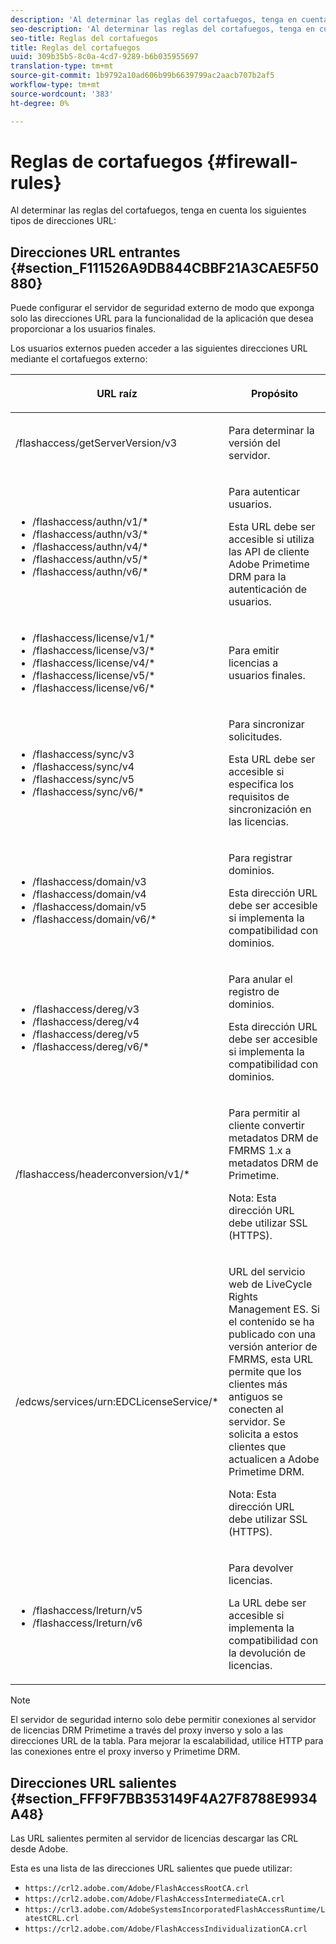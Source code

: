 ```yaml
---
description: 'Al determinar las reglas del cortafuegos, tenga en cuenta los siguientes tipos de direcciones URL '
seo-description: 'Al determinar las reglas del cortafuegos, tenga en cuenta los siguientes tipos de direcciones URL '
seo-title: Reglas del cortafuegos
title: Reglas del cortafuegos
uuid: 309b35b5-8c0a-4cd7-9289-b6b035955697
translation-type: tm+mt
source-git-commit: 1b9792a10ad606b99b6639799ac2aacb707b2af5
workflow-type: tm+mt
source-wordcount: '383'
ht-degree: 0%

---
```



# Reglas de cortafuegos {#firewall-rules}

Al determinar las reglas del cortafuegos, tenga en cuenta los siguientes tipos de direcciones URL:

## Direcciones URL entrantes {#section_F111526A9DB844CBBF21A3CAE5F50880}

Puede configurar el servidor de seguridad externo de modo que exponga solo las direcciones URL para la funcionalidad de la aplicación que desea proporcionar a los usuarios finales.

Los usuarios externos pueden acceder a las siguientes direcciones URL mediante el cortafuegos externo:

<table frame="all" colsep="1" rowsep="1" class="+ topic/table adobe-d/table " id="table_bqs_whz_n4"> 
 <thead class="- topic/thead "> 
  <tr rowsep="1" class="- topic/row "> 
   <th colname="1" class="- topic/entry entry"> <p class="- topic/p ">URL raíz </p> </th> 
   <th colname="2" class="- topic/entry entry"> <p class="- topic/p ">Propósito </p> </th> 
  </tr> 
 </thead>
 <tbody class="- topic/tbody "> 
  <tr rowsep="1" class="- topic/row "> 
   <td colname="1" class="- topic/entry "><span class="filepath"> /flashaccess/getServerVersion/v3</span> </td> 
   <td colname="2" class="- topic/entry "> <p class="- topic/p ">Para determinar la versión del servidor. </p> </td> 
  </tr> 
  <tr rowsep="1" class="- topic/row "> 
   <td colname="1" class="- topic/entry "> 
    <ul id="ul_xr4_hdn_44"> 
     <li id="li_8C68877B0FAF427490BF826FB12BE2F2"><span class="filepath"> /flashaccess/authn/v1/*</span> </li> 
     <li id="li_BF44753FF42E40BD911D04996B962188"><span class="filepath"> /flashaccess/authn/v3/*</span> </li> 
     <li id="li_9B633CDDB3844644BD8E3BFE80FD1672"><span class="filepath"> /flashaccess/authn/v4/*</span> </li> 
     <li id="li_01B2E17BF4DB456383FD6E18E9DE28F5"><span class="filepath"> /flashaccess/authn/v5/*</span> </li> 
     <li id="li_096D349CCD7945B387CB80C3E99063C7"><span class="filepath"> /flashaccess/authn/v6/*</span> </li> 
    </ul> </td> 
   <td colname="2" class="- topic/entry "> <p class="- topic/p ">Para autenticar usuarios. </p> <p>Esta URL debe ser accesible si utiliza las API de cliente Adobe Primetime DRM para la autenticación de usuarios. </p> </td> 
  </tr> 
  <tr rowsep="1" class="- topic/row "> 
   <td colname="1" class="- topic/entry "> 
    <ul id="ul_yxs_rdn_44"> 
     <li id="li_4BEB80F46E8D4D0F90F9998AB7FAAEB7"><span class="filepath"> /flashaccess/license/v1/*</span> </li> 
     <li id="li_20DDE5B03284436F9DEF794867AFBC53"><span class="filepath"> /flashaccess/license/v3/*</span> </li> 
     <li id="li_6555F8689FF945338579C58DADC2E36D"><span class="filepath"> /flashaccess/license/v4/*</span> </li> 
     <li id="li_5112283BDCF1457099056733B633FAF1"><span class="filepath"> /flashaccess/license/v5/*</span> </li> 
     <li id="li_F73A570E2C1A45E1BBF21C1468B90D3A"><span class="filepath"> /flashaccess/license/v6/*</span> </li> 
    </ul> </td> 
   <td colname="2" class="- topic/entry "> <p class="- topic/p ">Para emitir licencias a usuarios finales. </p> </td> 
  </tr> 
  <tr rowsep="1" class="- topic/row "> 
   <td colname="1" class="- topic/entry "> 
    <ul id="ul_ibl_5dn_44"> 
     <li id="li_3B984F500F6848EDBBA5ADC570417E34"><span class="filepath"> /flashaccess/sync/v3</span> </li> 
     <li id="li_3204CF10D68C4FDB97E369BD63FA3C2B"><span class="filepath"> /flashaccess/sync/v4</span> </li> 
     <li id="li_2222D27F73D0421396A4F0E18140B3F9"><span class="filepath"> /flashaccess/sync/v5</span> </li> 
     <li id="li_18020B7CE36B4C209F65FF01A00B6737"><span class="filepath"> /flashaccess/sync/v6/*</span> </li> 
    </ul> </td> 
   <td colname="2" class="- topic/entry "> <p class="- topic/p ">Para sincronizar solicitudes. </p> <p>Esta URL debe ser accesible si especifica los requisitos de sincronización en las licencias. </p> </td> 
  </tr> 
  <tr rowsep="1" class="- topic/row "> 
   <td colname="1" class="- topic/entry "> 
    <ul id="ul_plq_ydn_44"> 
     <li id="li_61F51463E2BF4ABCA4F209754D8A8052"><span class="filepath"> /flashaccess/domain/v3</span> </li> 
     <li id="li_898E849D7EA24045978D35C336AEEAFE"><span class="filepath"> /flashaccess/domain/v4</span> </li> 
     <li id="li_CF7590FDAF694EDF9685434BE8EE10CA"><span class="filepath"> /flashaccess/domain/v5</span> </li> 
     <li id="li_CA73424FDFAA4BD8BBE2C1AD165D2C31"><span class="filepath"> /flashaccess/domain/v6/*</span> </li> 
    </ul> </td> 
   <td colname="2" class="- topic/entry "> <p class="- topic/p ">Para registrar dominios. </p> <p>Esta dirección URL debe ser accesible si implementa la compatibilidad con dominios. </p> </td> 
  </tr> 
  <tr rowsep="1" class="- topic/row "> 
   <td colname="1" class="- topic/entry "> 
    <ul id="ul_btm_c2n_44"> 
     <li id="li_8A0DC38312CB4D3DBD313B3DE089D39E"><span class="filepath"> /flashaccess/dereg/v3</span> </li> 
     <li id="li_5BA24F70381F465F832FF28925B622C1"><span class="filepath"> /flashaccess/dereg/v4</span> </li> 
     <li id="li_C761F14F3C97479CBA5C255739E01A28"><span class="filepath"> /flashaccess/dereg/v5</span> </li> 
     <li id="li_23A8AABE7499488EB61B7ED27CC65098"><span class="filepath"> /flashaccess/dereg/v6/*</span> </li> 
    </ul> </td> 
   <td colname="2" class="- topic/entry "> <p class="- topic/p ">Para anular el registro de dominios. </p> <p>Esta dirección URL debe ser accesible si implementa la compatibilidad con dominios. </p> </td> 
  </tr> 
  <tr rowsep="1" class="- topic/row "> 
   <td colname="1" class="- topic/entry "><span class="filepath"> /flashaccess/headerconversion/v1/*</span> </td> 
   <td colname="2" class="- topic/entry "> <p class="- topic/p ">Para permitir al cliente convertir metadatos DRM de FMRMS 1.x a metadatos DRM de Primetime. </p> <p>Nota:  Esta dirección URL debe utilizar SSL (HTTPS). </p> </td> 
  </tr> 
  <tr rowsep="0" class="- topic/row "> 
   <td colname="1" class="- topic/entry "><span class="filepath"> /edcws/services/urn:EDCLicenseService/*</span> </td> 
   <td colname="2" class="- topic/entry "> <p class="- topic/p ">URL del servicio web de LiveCycle Rights Management ES. Si el contenido se ha publicado con una versión anterior de FMRMS, esta URL permite que los clientes más antiguos se conecten al servidor. Se solicita a estos clientes que actualicen a Adobe Primetime DRM. </p> <p class="- topic/p ">Nota: Esta dirección URL debe utilizar SSL (HTTPS). </p> </td> 
  </tr> 
  <tr> 
   <td colname="1" class="- topic/entry "> 
    <ul id="ul_382B69AB07204DD596BB375132224D96"> 
     <li id="li_24B4D42BECF8405281C73B782F8E7310"><span class="filepath"> /flashaccess/lreturn/v5</span> </li> 
     <li id="li_6B79563205D1421F89131E650D71E83B"><span class="filepath"> /flashaccess/lreturn/v6</span> </li> 
    </ul> </td> 
   <td colname="2" class="- topic/entry "> <p>Para devolver licencias. </p> <p> La URL debe ser accesible si implementa la compatibilidad con la devolución de licencias. </p> </td> 
  </tr> 
 </tbody> 
</table>

>[!NOTE]
>
>El servidor de seguridad interno solo debe permitir conexiones al servidor de licencias DRM Primetime a través del proxy inverso y solo a las direcciones URL de la tabla. Para mejorar la escalabilidad, utilice HTTP para las conexiones entre el proxy inverso y Primetime DRM.

## Direcciones URL salientes {#section_FFF9F7BB353149F4A27F8788E9934A48}

Las URL salientes permiten al servidor de licencias descargar las CRL desde Adobe.

Esta es una lista de las direcciones URL salientes que puede utilizar:

* `https://crl2.adobe.com/Adobe/FlashAccessRootCA.crl`
* `https://crl2.adobe.com/Adobe/FlashAccessIntermediateCA.crl`
* `https://crl3.adobe.com/AdobeSystemsIncorporatedFlashAccessRuntime/LatestCRL.crl`
* `https://crl2.adobe.com/Adobe/FlashAccessIndividualizationCA.crl`

